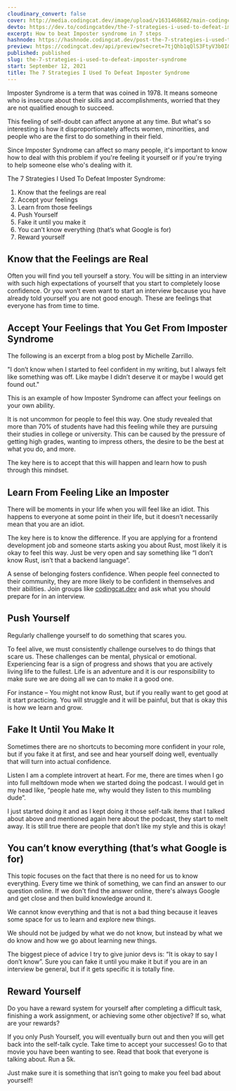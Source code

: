 ```yaml
---
cloudinary_convert: false
cover: http://media.codingcat.dev/image/upload/v1631468682/main-codingcatdev-photo/q8rrgfgfg5qguvm24xl7.png
devto: https://dev.to/codingcatdev/the-7-strategies-i-used-to-defeat-imposter-syndrome-2h0l
excerpt: How to beat Imposter syndrome in 7 steps
hashnode: https://hashnode.codingcat.dev/post-the-7-strategies-i-used-to-defeat-imposter-syndrome
preview: https://codingcat.dev/api/preview?secret=7tjQhb1qQlS3FtyV3b0I&selectionType=post&selectionSlug=the-7-strategies-i-used-to-defeat-imposter-syndrome&_id=dbe809cd546a4adf9e737e69f82800e8
published: published
slug: the-7-strategies-i-used-to-defeat-imposter-syndrome
start: September 12, 2021
title: The 7 Strategies I Used To Defeat Imposter Syndrome
---
```


Imposter Syndrome is a term that was coined in 1978. It means someone who is insecure about their skills and accomplishments, worried that they are not qualified enough to succeed.

This feeling of self-doubt can affect anyone at any time. But what's so interesting is how it disproportionately affects women, minorities, and people who are the first to do something in their field.

Since Imposter Syndrome can affect so many people, it's important to know how to deal with this problem if you're feeling it yourself or if you're trying to help someone else who's dealing with it.

The 7 Strategies I Used To Defeat Imposter Syndrome:

1. Know that the feelings are real
2. Accept your feelings
3. Learn from those feelings
4. Push Yourself
5. Fake it until you make it
6. You can’t know everything (that’s what Google is for)
7. Reward yourself

## Know that the Feelings are Real

Often you will find you tell yourself a story. You will be sitting in an interview with such high expectations of yourself that you start to completely loose confidence. Or you won’t even want to start an interview because you have already told yourself you are not good enough. These are feelings that everyone has from time to time.

## Accept Your Feelings that You Get From Imposter Syndrome

The following is an excerpt from a blog post by Michelle Zarrillo.

"I don’t know when I started to feel confident in my writing, but I always felt like something was off. Like maybe I didn’t deserve it or maybe I would get found out."

This is an example of how Imposter Syndrome can affect your feelings on your own ability.

It is not uncommon for people to feel this way. One study revealed that more than 70% of students have had this feeling while they are pursuing their studies in college or university. This can be caused by the pressure of getting high grades, wanting to impress others, the desire to be the best at what you do, and more.

The key here is to accept that this will happen and learn how to push through this mindset.

## Learn From Feeling Like an Imposter

There will be moments in your life when you will feel like an idiot. This happens to everyone at some point in their life, but it doesn’t necessarily mean that you are an idiot.

The key here is to know the difference. If you are applying for a frontend development job and someone starts asking you about Rust, most likely it is okay to feel this way. Just be very open and say something like “I don’t know Rust, isn’t that a backend language”.

A sense of belonging fosters confidence. When people feel connected to their community, they are more likely to be confident in themselves and their abilities. Join groups like [codingcat.dev](https://codingcat.dev/) and ask what you should prepare for in an interview.

## Push Yourself

Regularly challenge yourself to do something that scares you.

To feel alive, we must consistently challenge ourselves to do things that scare us. These challenges can be mental, physical or emotional. Experiencing fear is a sign of progress and shows that you are actively living life to the fullest. Life is an adventure and it is our responsibility to make sure we are doing all we can to make it a good one.

For instance – You might not know Rust, but if you really want to get good at it start practicing. You will struggle and it will be painful, but that is okay this is how we learn and grow.

## Fake It Until You Make It

Sometimes there are no shortcuts to becoming more confident in your role, but if you fake it at first, and see and hear yourself doing well, eventually that will turn into actual confidence.

Listen I am a complete introvert at heart. For me, there are times when I go into full meltdown mode when we started doing the podcast. I would get in my head like, “people hate me, why would they listen to this mumbling dude”.

I just started doing it and as I kept doing it those self-talk items that I talked about above and mentioned again here about the podcast, they start to melt away. It is still true there are people that don’t like my style and this is okay!

## You can’t know everything (that’s what Google is for)

This topic focuses on the fact that there is no need for us to know everything. Every time we think of something, we can find an answer to our question online. If we don't find the answer online, there's always Google and get close and then build knowledge around it.

We cannot know everything and that is not a bad thing because it leaves some space for us to learn and explore new things.

We should not be judged by what we do not know, but instead by what we do know and how we go about learning new things.

The biggest piece of advice I try to give junior devs is: “It is okay to say I don’t know”. Sure you can fake it until you make it but if you are in an interview be general, but if it gets specific it is totally fine.

## Reward Yourself

Do you have a reward system for yourself after completing a difficult task, finishing a work assignment, or achieving some other objective? If so, what are your rewards?

If you only Push Yourself, you will eventually burn out and then you will get back into the self-talk cycle. Take time to accept your successes! Go to that movie you have been wanting to see. Read that book that everyone is talking about. Run a 5k.

Just make sure it is something that isn’t going to make you feel bad about yourself!